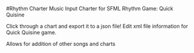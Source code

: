 #Rhythm Charter
Music Input Charter for SFML Rhythm Game: Quick Quisine

Click through a chart and export it to a json file!
Edit xml file information for Quick Quisine game.

Allows for addition of other songs and charts
